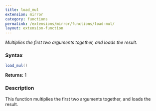 ```yaml
---
title: load_mul
extension: mirror
category: functions
permalink: /extensions/mirror/functions/load-mul/
layout: extension-function
---
```


_Multiplies the first two arguments together, and loads the result._

### Syntax ###
```cs
load_mul()
```

**Returns:** 1

### Description

This function multiplies the first two arguments together, and loads the result. 


